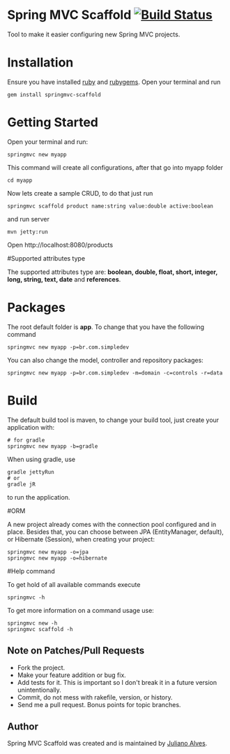 # Spring MVC Scaffold [![Build Status](https://travis-ci.org/juliano/springmvc-scaffold.svg?branch=master)](https://travis-ci.org/juliano/springmvc-scaffold)

Tool to make it easier configuring new Spring MVC projects.

# Installation
Ensure you have installed [ruby](https://www.ruby-lang.org/en/downloads/) and [rubygems](https://rubygems.org/pages/download). Open your terminal and run

    gem install springmvc-scaffold

# Getting Started
Open your terminal and run:
 
    springmvc new myapp

This command will create all configurations, after that go into myapp folder

    cd myapp

Now lets create a sample CRUD, to do that just run

    springmvc scaffold product name:string value:double active:boolean

and run server

    mvn jetty:run
	
Open http://localhost:8080/products

#Supported attributes type

The supported attributes type are: **boolean, double, float, short, integer, long, string, text, date** and **references**.

# Packages
The root default folder is **app**. To change that you have the following command

    springmvc new myapp -p=br.com.simpledev

You can also change the model, controller and repository packages:

    springmvc new myapp -p=br.com.simpledev -m=domain -c=controls -r=data

# Build
The default build tool is maven, to change your build tool, just create your application with:

    # for gradle
    springmvc new myapp -b=gradle

When using gradle, use

    gradle jettyRun
    # or
    gradle jR

to run the application.

#ORM

A new project already comes with the connection pool configured and in place. Besides that, you can choose between JPA (EntityManager, default), or Hibernate (Session), when creating your project:

    springmvc new myapp -o=jpa
    springmvc new myapp -o=hibernate

#Help command

To get hold of all available commands execute

    springmvc -h

To get more information on a command usage use:

    springmvc new -h
    springmvc scaffold -h

## Note on Patches/Pull Requests
* Fork the project.
* Make your feature addition or bug fix.
* Add tests for it. This is important so I don't break it in a
  future version unintentionally.
* Commit, do not mess with rakefile, version, or history.
* Send me a pull request. Bonus points for topic branches.

## Author

Spring MVC Scaffold was created and is maintained by [Juliano Alves](http://twitter.com/vonjuliano).

